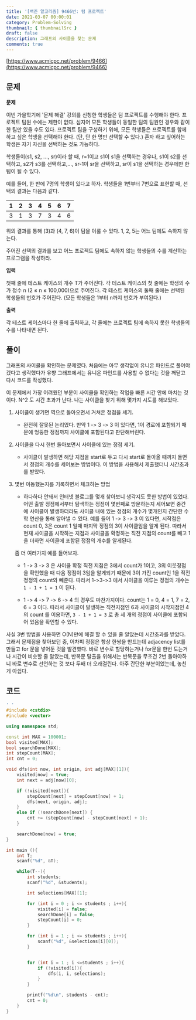 ```yaml
---
title: '[백준 알고리즘] 9466번: 텀 프로젝트'
date: 2021-03-07 00:00:01
category: Problem-Solving
thumbnail: { thumbnailSrc }
draft: false
description: 그래프의 사이클을 찾는 문제
comments: true
---
```


[https://www.acmicpc.net/problem/9466](https://www.acmicpc.net/problem/9466)

## 문제

**문제**<br>

이번 가을학기에 '문제 해결' 강의를 신청한 학생들은 텀 프로젝트를 수행해야 한다. 프로젝트 팀원 수에는 제한이 없다. 심지어 모든 학생들이 동일한 팀의 팀원인 경우와 같이 한 팀만 있을 수도 있다. 프로젝트 팀을 구성하기 위해, 모든 학생들은 프로젝트를 함께하고 싶은 학생을 선택해야 한다. (단, 단 한 명만 선택할 수 있다.) 혼자 하고 싶어하는 학생은 자기 자신을 선택하는 것도 가능하다.

학생들이(s1, s2, ..., sr)이라 할 때, r=1이고 s1이 s1을 선택하는 경우나, s1이 s2를 선택하고, s2가 s3를 선택하고,..., sr-1이 sr을 선택하고, sr이 s1을 선택하는 경우에만 한 팀이 될 수 있다.

예를 들어, 한 반에 7명의 학생이 있다고 하자. 학생들을 1번부터 7번으로 표현할 때, 선택의 결과는 다음과 같다.

| 1   | 2   | 3   | 4   | 5   | 6   | 7   |
| --- | --- | --- | --- | --- | --- | --- |
| 3   | 1   | 3   | 7   | 3   | 4   | 6   |

위의 결과를 통해 (3)과 (4, 7, 6)이 팀을 이룰 수 있다. 1, 2, 5는 어느 팀에도 속하지 않는다.

주어진 선택의 결과를 보고 어느 프로젝트 팀에도 속하지 않는 학생들의 수를 계산하는 프로그램을 작성하라.

**입력**<br>

첫째 줄에 테스트 케이스의 개수 T가 주어진다. 각 테스트 케이스의 첫 줄에는 학생의 수가 정수 n (2 ≤ n ≤ 100,000)으로 주어진다. 각 테스트 케이스의 둘째 줄에는 선택된 학생들의 번호가 주어진다. (모든 학생들은 1부터 n까지 번호가 부여된다.)

**출력**<br>

각 테스트 케이스마다 한 줄에 출력하고, 각 줄에는 프로젝트 팀에 속하지 못한 학생들의 수를 나타내면 된다.

## 풀이

그래프의 사이클을 확인하는 문제였다. 처음에는 아무 생각없이 유니온 파인드로 풀어야겠다고 생각했다가 유향 그래프에서는 유니온 파인드를 사용할 수 없다는 것을 깨닫고 다시 코드를 작성했다.

이 문제에서 가장 어려웠던 부분이 사이클을 확인하는 작업을 빠른 시간 안에 마치는 것이다. N^2 도 시간 초과가 난다. 나는 사이클을 찾기 위해 몇가지 시도를 해보았다.

1. 사이클이 생기면 역으로 돌아오면서 거쳐온 정점을 세기.

   - 완전히 잘못된 논리였다. 만약 1 -> 3 -> 3 이 있다면, 1이 경로에 포함되기 때문에 엉뚱한 정점까지 사이클에 포함된다고 판단해버린다.

2. 사이클을 다시 한번 돌아보면서 사이클에 있는 정점 세기.

   - 사이클이 발생하면 해당 지점을 start로 두고 다시 start로 돌아올 때까지 돌면서 정점의 개수를 세어보는 방법이다. 이 방법을 사용해서 제출했더니 시간초과를 받았다.

3. 몇번 이동했는지를 기록하면서 체크하는 방법

   - 하다하다 안돼서 인터넷 블로그를 몇개 찾아보니 생각지도 못한 방법이 있었다. 어떤 출발 정점에서부터 탐색하는 정점이 몇번째로 방문하는지 세어보면 중간에 사이클이 발생하더라도 사이클 내에 있는 정점의 개수가 몇개인지 간단한 수학 연산을 통해 알아낼 수 있다. 예를 들어 1 -> 3 -> 3 이 있다면, 시작점은 count 0, 3은 count 1 일때 마지막 정점의 3이 사이클임을 알게 된다. 따라서 현재 사이클을 시작하는 지점과 사이클을 확정하는 직전 지점의 count를 빼고 1을 더하면 사이클에 포함된 정점의 개수를 알게된다.

   좀 더 여러가지 예를 들어보자.

   - 1 -> 3 -> 3 은 사이클 확정 직전 지점은 3에서 count가 1이고, 3의 이웃정점을 확인했을 때 다음 정점이 3임을 알게되기 때문에 3이 가진 count인 1을 직전 정정의 count와 빼준다. 따라서 1->3->3 에서 사이클을 이루는 정점의 개수는 `1 - 1 + 1 = 1` 이 된다.

   - 1 -> 4 -> 7 -> 6 -> 4 의 경우도 마찬가지이다. count는 1 = 0, 4 = 1, 7 = 2, 6 = 3 이다. 따라서 사이클이 발생하는 직전지점인 6과 사이클의 시작지점인 4의 count 를 이용하면, `3 - 1 + 1 = 3` 로 총 세 개의 정점이 사이클에 포함되어 있음을 확인할 수 있다.

사실 3번 방법을 사용하면 O(N)만에 헤결 할 수 있을 줄 알았는데 시간초과를 받았다. 그래서 문제점을 찾아보던 중, 어차피 정점은 항상 한쌍을 만드는데 adjacency list를 만들고 for 문을 넣어둔 것을 발견했다. 바로 변수로 할당하는거나 for문을 한번 도는거나 시간이 비슷할 줄 알았는데, 반복문 탈출을 위해서는 반복문을 무조건 2번 돌아야하니 바로 변수로 선언하는 것 보다 두배 더 오래걸린다. 아주 간단한 부분이었는데, 놓친게 아쉽다.

## 코드

```cpp
' '
#include <cstdio>
#include <vector>

using namespace std;

const int MAX = 100001;
bool visited[MAX];
bool searchDone[MAX];
int stepCount[MAX];
int cnt = 0;

void dfs(int now, int origin, int adj[MAX][1]){
    visited[now] = true;
    int next = adj[now][0];

    if (!visited[next]){
        stepCount[next] = stepCount[now] + 1;
        dfs(next, origin, adj);
    }
    else if (!searchDone[next]) {
        cnt += (stepCount[now] - stepCount[next] + 1);
    }

    searchDone[now] = true;
}

int main (){
    int T;
    scanf("%d", &T);

    while(T--){
        int students;
        scanf("%d", &students);

        int selections[MAX][1];

        for (int i = 0 ; i <= students ; i++){
            visited[i] = false;
            searchDone[i] = false;
            stepCount[i] = 0;
        }

        for (int i = 1 ; i <= students ; i++){
            scanf("%d", &selections[i][0]);
        }


        for (int i = 1 ; i <=students ; i++){
            if (!visited[i]){
                dfs(i, i, selections);
            }
        }

        printf("%d\n", students - cnt);
        cnt = 0;
    }
}


```
